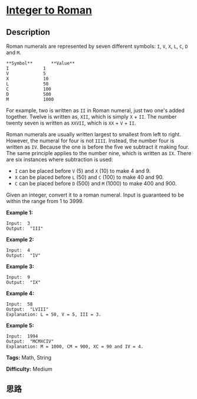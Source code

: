 # [Integer to Roman][title]

## Description

Roman numerals are represented by seven different symbols: `I`, `V`, `X`, `L`,
`C`, `D` and `M`.
            **Symbol**       **Value**    I             1    V             5    X             10    L             50    C             100    D             500    M             1000

For example, two is written as `II` in Roman numeral, just two one's added
together. Twelve is written as, `XII`, which is simply `X` \+ `II`. The number
twenty seven is written as `XXVII`, which is `XX` \+ `V` \+ `II`.

Roman numerals are usually written largest to smallest from left to right.
However, the numeral for four is not `IIII`. Instead, the number four is
written as `IV`. Because the one is before the five we subtract it making
four. The same principle applies to the number nine, which is written as `IX`.
There are six instances where subtraction is used:

  * `I` can be placed before `V` (5) and `X` (10) to make 4 and 9. 
  * `X` can be placed before `L` (50) and `C` (100) to make 40 and 90. 
  * `C` can be placed before `D` (500) and `M` (1000) to make 400 and 900.

Given an integer, convert it to a roman numeral. Input is guaranteed to be
within the range from 1 to 3999.

**Example 1:**
            Input:  3    Output:  "III"

**Example 2:**
            Input:  4    Output:  "IV"

**Example 3:**
            Input:  9    Output:  "IX"

**Example 4:**
            Input:  58    Output:  "LVIII"    Explanation: L = 50, V = 5, III = 3.    

**Example 5:**
            Input:  1994    Output:  "MCMXCIV"    Explanation: M = 1000, CM = 900, XC = 90 and IV = 4.


**Tags:** Math, String

**Difficulty:** Medium

## 思路

[title]: https://leetcode.com/problems/integer-to-roman
